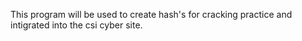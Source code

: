 This program will be used to create hash's for cracking practice and intigrated into the csi cyber site. 

